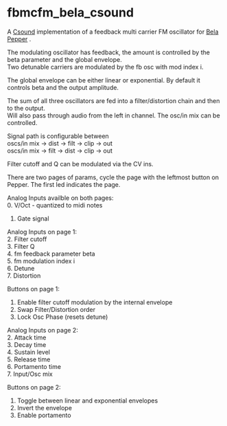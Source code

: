 # fbmcfm_bela_csound

A [Csound](https://csound.com) implementation of a feedback multi carrier FM oscillator for [Bela Pepper](https://learn.bela.io/products/modular/pepper/) .  

The modulating oscillator has feedback, the amount is controlled by the beta parameter and the global envelope.  
Two detunable carriers are modulated by the fb osc with mod index i.  

The global envelope can be either linear or exponential. By default it controls beta and the output amplitude.   

The sum of all three oscillators are fed into a filter/distortion chain and then to the output.  
Will also pass through audio from the left in channel.  The osc/in mix can be controlled.

Signal path is configurable between   
      	oscs/in mix -> dist -> filt -> clip -> out  
      	oscs/in mix -> filt -> dist -> clip -> out  

Filter cutoff and Q can be modulated via the CV ins.  

There are two pages of params, cycle the page with the leftmost button on Pepper.  The first led indicates the page.

Analog Inputs availble on both pages:  
  0. V/Oct - quantized to midi notes  
  1. Gate signal  

Analog Inputs on page 1:  
  2. Filter cutoff  
  3. Filter Q  
  4. fm feedback parameter beta  
  5. fm modulation index i  
  6. Detune  
  7. Distortion  

Buttons on page 1:  
  1. Enable filter cutoff modulation by the internal envelope  
  2. Swap Filter/Distortion order  
  3. Lock Osc Phase (resets detune)  

Analog Inputs on page 2:  
  2. Attack time  
  3. Decay time  
  4. Sustain level  
  5. Release time  
  6. Portamento time  
  7. Input/Osc mix  

Buttons on page 2:  
  1. Toggle between linear and exponential envelopes  
  2. Invert the envelope  
  3. Enable portamento  


